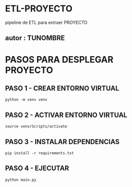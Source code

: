 # ETL-PROYECTO
pipeline de ETL para extraer PROYECTO
## autor : TUNOMBRE
# PASOS PARA DESPLEGAR PROYECTO
## PASO 1 - CREAR ENTORNO VIRTUAL

```
python -m venv venv
```

## PASO 2 - ACTIVAR ENTORNO VIRTUAL

```
source venv/Scripts/activate
```

## PASO 3 - INSTALAR DEPENDENCIAS

```
pip install -r requirements.txt
```

## PASO 4 - EJECUTAR

```
python main.py
```